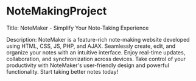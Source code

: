 # NoteMakingProject
Title: NoteMaker - Simplify Your Note-Taking Experience

Description: NoteMaker is a feature-rich note-making website developed using HTML, CSS, JS, PHP, and AJAX. Seamlessly create, edit, and organize your notes with an intuitive interface. 
             Enjoy real-time updates, collaboration, and synchronization across devices. Take control of your productivity with NoteMaker's user-friendly design and powerful functionality. 
             Start taking better notes today!
